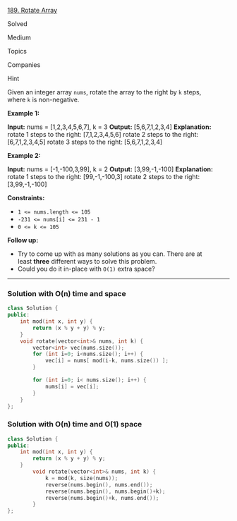 [189. Rotate Array](https://leetcode.com/problems/rotate-array/)

Solved

Medium

Topics

Companies

Hint

Given an integer array `nums`, rotate the array to the right by `k` steps, where `k` is non-negative.

**Example 1:**

**Input:** nums = [1,2,3,4,5,6,7], k = 3
**Output:** [5,6,7,1,2,3,4]
**Explanation:**
rotate 1 steps to the right: [7,1,2,3,4,5,6]
rotate 2 steps to the right: [6,7,1,2,3,4,5]
rotate 3 steps to the right: [5,6,7,1,2,3,4]

**Example 2:**

**Input:** nums = [-1,-100,3,99], k = 2
**Output:** [3,99,-1,-100]
**Explanation:** 
rotate 1 steps to the right: [99,-1,-100,3]
rotate 2 steps to the right: [3,99,-1,-100]

**Constraints:**

- `1 <= nums.length <= 105`
- `-231 <= nums[i] <= 231 - 1`
- `0 <= k <= 105`

**Follow up:**

- Try to come up with as many solutions as you can. There are at least **three** different ways to solve this problem.
- Could you do it in-place with `O(1)` extra space?

---

### Solution with O(n) time and space

```cpp
class Solution {
public:
    int mod(int x, int y) {
        return (x % y + y) % y;
    }
    void rotate(vector<int>& nums, int k) {
        vector<int> vec(nums.size());
        for (int i=0; i<nums.size(); i++) {
            vec[i] = nums[ mod(i-k, nums.size()) ];
        }

        for (int i=0; i< nums.size(); i++) {
            nums[i] = vec[i];
        }
    }
};

```


### Solution with O(n) time and O(1) space

```cpp
class Solution {
public:
    int mod(int x, int y) {
        return (x % y + y) % y;
    }
        void rotate(vector<int>& nums, int k) {
            k = mod(k, size(nums));
            reverse(nums.begin(), nums.end());
            reverse(nums.begin(), nums.begin()+k);
            reverse(nums.begin()+k, nums.end());
        }
};
```

